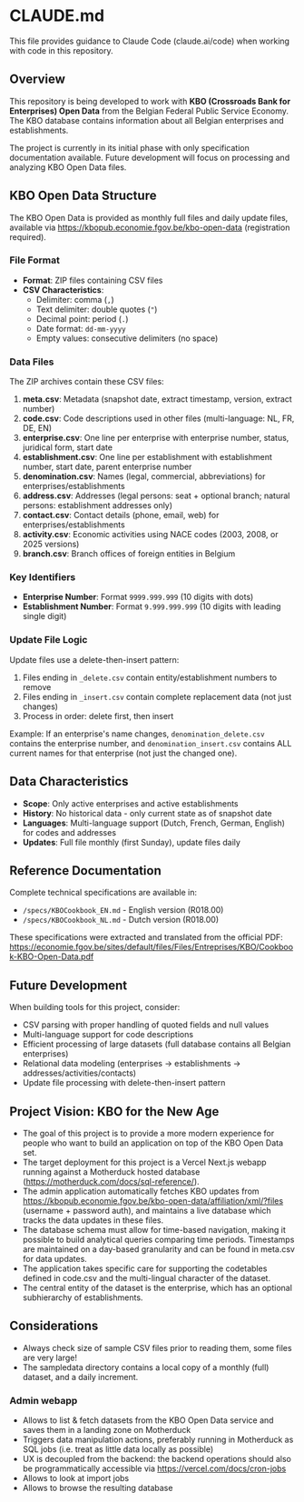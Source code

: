 # CLAUDE.md

This file provides guidance to Claude Code (claude.ai/code) when working with code in this repository.

## Overview

This repository is being developed to work with **KBO (Crossroads Bank for Enterprises) Open Data** from the Belgian Federal Public Service Economy. The KBO database contains information about all Belgian enterprises and establishments.

The project is currently in its initial phase with only specification documentation available. Future development will focus on processing and analyzing KBO Open Data files.

## KBO Open Data Structure

The KBO Open Data is provided as monthly full files and daily update files, available via https://kbopub.economie.fgov.be/kbo-open-data (registration required).

### File Format
- **Format**: ZIP files containing CSV files
- **CSV Characteristics**:
  - Delimiter: comma (`,`)
  - Text delimiter: double quotes (`"`)
  - Decimal point: period (`.`)
  - Date format: `dd-mm-yyyy`
  - Empty values: consecutive delimiters (no space)

### Data Files
The ZIP archives contain these CSV files:

1. **meta.csv**: Metadata (snapshot date, extract timestamp, version, extract number)
2. **code.csv**: Code descriptions used in other files (multi-language: NL, FR, DE, EN)
3. **enterprise.csv**: One line per enterprise with enterprise number, status, juridical form, start date
4. **establishment.csv**: One line per establishment with establishment number, start date, parent enterprise number
5. **denomination.csv**: Names (legal, commercial, abbreviations) for enterprises/establishments
6. **address.csv**: Addresses (legal persons: seat + optional branch; natural persons: establishment addresses only)
7. **contact.csv**: Contact details (phone, email, web) for enterprises/establishments
8. **activity.csv**: Economic activities using NACE codes (2003, 2008, or 2025 versions)
9. **branch.csv**: Branch offices of foreign entities in Belgium

### Key Identifiers
- **Enterprise Number**: Format `9999.999.999` (10 digits with dots)
- **Establishment Number**: Format `9.999.999.999` (10 digits with leading single digit)

### Update File Logic
Update files use a delete-then-insert pattern:
1. Files ending in `_delete.csv` contain entity/establishment numbers to remove
2. Files ending in `_insert.csv` contain complete replacement data (not just changes)
3. Process in order: delete first, then insert

Example: If an enterprise's name changes, `denomination_delete.csv` contains the enterprise number, and `denomination_insert.csv` contains ALL current names for that enterprise (not just the changed one).

## Data Characteristics

- **Scope**: Only active enterprises and active establishments
- **History**: No historical data - only current state as of snapshot date
- **Languages**: Multi-language support (Dutch, French, German, English) for codes and addresses
- **Updates**: Full file monthly (first Sunday), update files daily

## Reference Documentation

Complete technical specifications are available in:
- `/specs/KBOCookbook_EN.md` - English version (R018.00)
- `/specs/KBOCookbook_NL.md` - Dutch version (R018.00)

These specifications were extracted and translated from the official PDF: https://economie.fgov.be/sites/default/files/Files/Entreprises/KBO/Cookbook-KBO-Open-Data.pdf

## Future Development

When building tools for this project, consider:
- CSV parsing with proper handling of quoted fields and null values
- Multi-language support for code descriptions
- Efficient processing of large datasets (full database contains all Belgian enterprises)
- Relational data modeling (enterprises → establishments → addresses/activities/contacts)
- Update file processing with delete-then-insert pattern

## Project Vision: KBO for the New Age

- The goal of this project is to provide a more modern experience for people who want to build an application on top of the KBO Open Data set.
- The target deployment for this project is a Vercel Next.js webapp running against a Motherduck hosted database (https://motherduck.com/docs/sql-reference/).
- The admin application automatically fetches KBO updates from https://kbopub.economie.fgov.be/kbo-open-data/affiliation/xml/?files (username + password auth), and maintains a live database which tracks the data updates in these files.
- The database schema must allow for time-based navigation, making it possible to build analytical queries comparing time periods. Timestamps are maintained on a day-based granularity and can be found in meta.csv for data updates.
- The application takes specific care for supporting the codetables defined in code.csv and the multi-lingual character of the dataset.
- The central entity of the dataset is the enterprise, which has an optional subhierarchy of establishments.

## Considerations

- Always check size of sample CSV files prior to reading them, some files are very large!
- The sampledata directory contains a local copy of a monthly (full) dataset, and a daily increment.

### Admin webapp
- Allows to list & fetch datasets from the KBO Open Data service and saves them in a landing zone on Motherduck
- Triggers data manipulation actions, preferably running in Motherduck as SQL jobs (i.e. treat as little data locally as possible)
- UX is decoupled from the backend: the backend operations should also be programmatically accessible via https://vercel.com/docs/cron-jobs
- Allows to look at import jobs
- Allows to browse the resulting database